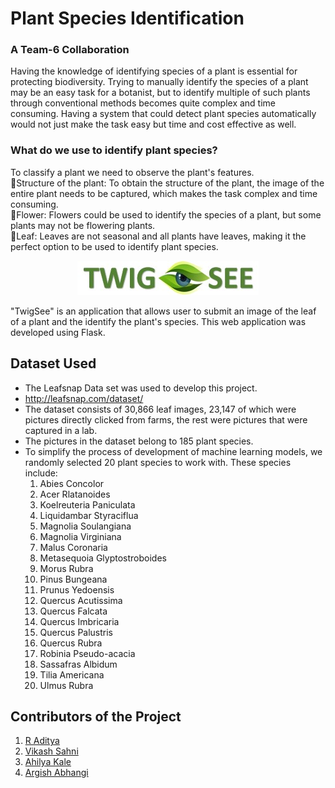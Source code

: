 # Plant Species Identification
### A Team-6 Collaboration 

Having the knowledge of identifying species of a plant is essential for protecting biodiversity. Trying to manually identify the species of a plant may be an easy task for a botanist, but to identify multiple of such plants through conventional methods becomes quite complex and time consuming. Having a system that could detect plant species automatically would not just make the task easy but time and cost effective as well. 



### What do we use to identify plant species?

To classify a plant we need to observe the plant's features.  
🌲Structure of the plant: To obtain the structure of the plant, the image of the entire plant needs to be captured, which makes the task complex and time consuming.  
🌸Flower: Flowers could be used to identify the species of a plant, but some plants may not be flowering plants.  
🍂Leaf: Leaves are not seasonal and all plants have leaves, making it the perfect option to be used to identify plant species. 



<center>
<img src="https://github.com/OmdenaAI/Algeria-Chapter-Green/blob/Team-6_Plant-Species-Identification/Team-6_project/src/tasks/task-3-model-deployment/static/IMG/twigseelogo1.jpg" >
</center>

"TwigSee" is an application that allows user to submit an image of the leaf of a plant and the identify the plant's species. This web application was developed using Flask. 



## Dataset Used
* The Leafsnap Data set was used to develop this project.
* http://leafsnap.com/dataset/
* The dataset consists of 30,866 leaf images, 23,147 of which were pictures directly clicked from farms, the rest were pictures that were captured in a lab. 
* The pictures in the dataset belong to 185 plant species. 
* To simplify the process of development of machine learning models, we randomly selected 20 plant species to work with. These species include: 
	1. Abies Concolor
	2. Acer Rlatanoides
	3. Koelreuteria Paniculata
	4. Liquidambar Styraciflua
	5. Magnolia Soulangiana
	6. Magnolia Virginiana
	7. Malus Coronaria
	8. Metasequoia Glyptostroboides
	9. Morus Rubra
	10. Pinus Bungeana
	11. Prunus Yedoensis
	12. Quercus Acutissima
	13. Quercus Falcata
	14. Quercus Imbricaria
	15. Quercus Palustris
	16. Quercus Rubra
	17. Robinia Pseudo-acacia
	18. Sassafras Albidum
	19. Tilia Americana
	20. Ulmus Rubra



##  Contributors of the Project
1. [R Aditya](https://github.com/adityarags)
2. [Vikash Sahni](https://github.com/Vikash-2020)
3. [Ahilya Kale](https://github.com/AhilyaKale14)
4. [Argish Abhangi](https://github.com/argishh)

